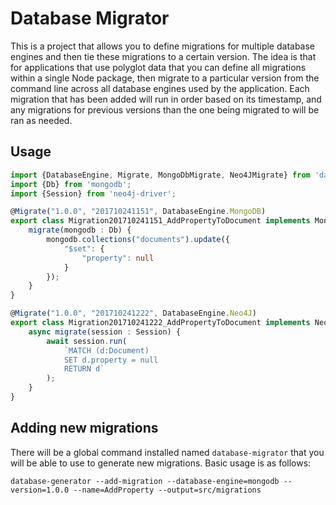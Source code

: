 # Database Migrator

This is a project that allows you to define migrations for multiple database engines
and then tie these migrations to a certain version. The idea is that for applications
that use polyglot data that you can define all migrations within a single Node package,
then migrate to a particular version from the command line across all database engines
used by the application. Each migration that has been added will run in order based on
its timestamp, and any migrations for previous versions than the one being migrated to
will be ran as needed.

## Usage

```typescript
import {DatabaseEngine, Migrate, MongoDbMigrate, Neo4JMigrate} from 'database-migrator';
import {Db} from 'mongodb';
import {Session} from 'neo4j-driver';

@Migrate("1.0.0", "201710241151", DatabaseEngine.MongoDB)
export class Migration201710241151_AddPropertyToDocument implements MongoDbMigrate {
    migrate(mongodb : Db) {
        mongodb.collections("documents").update({
            "$set": {
                "property": null
            }
        });
    }
}

@Migrate("1.0.0", "201710241222", DatabaseEngine.Neo4J)
export class Migration201710241222_AddPropertyToDocument implements Neo4JMigrate {
    async migrate(session : Session) {
        await session.run(
            `MATCH (d:Document)
            SET d.property = null
            RETURN d`
        );
    }
}
```

## Adding new migrations
There will be a global command installed named `database-migrator` that you will be able to
use to generate new migrations. Basic usage is as follows:

`database-generator --add-migration --database-engine=mongodb --version=1.0.0 --name=AddProperty --output=src/migrations`
